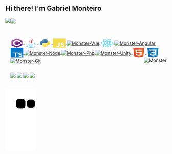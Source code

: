 ## Hi there! I'm Gabriel Monteiro 
 <div>
  <a href="https://github.com/gabrieldmonteiro">
  <img height="180em" align="left" src="https://github-readme-stats.vercel.app/api?username=gabrieldmonteiro&show_icons=true&theme=midnight-purple&include_all_commits=true&count_private=true"/>
  <img align="center" height="180em" src="https://github-readme-stats.vercel.app/api/top-langs/?username=gabrieldmonteiro&layout=compact&langs_count=7&theme=midnight-purple"/> 
</div>

  ##

<div style="display: inline_block"><br>
  <img align="center" alt="Monster-Csharp" height="30" width="40" src="https://raw.githubusercontent.com/devicons/devicon/master/icons/csharp/csharp-original.svg"/>
  <img align="center" alt="Monster-Java" height="30" width="40" src="https://raw.githubusercontent.com/devicons/devicon/master/icons/java/java-original.svg"/>
  <img align="center" alt="Monster-Python" height="30" width="40" src="https://raw.githubusercontent.com/devicons/devicon/master/icons/python/python-original.svg"/>
  <img align="center" alt="Monster-Js" height="30" width="40" src="https://raw.githubusercontent.com/devicons/devicon/master/icons/javascript/javascript-plain.svg"/>
  <img align="center" alt="Monster-Vue" height="30" width="40" src="https://cdn.jsdelivr.net/gh/devicons/devicon/icons/vuejs/vuejs-original.svg" />  
  <img align="center" alt="Monster-React" height="30" width="40" src="https://raw.githubusercontent.com/devicons/devicon/master/icons/react/react-original.svg"/>
  <img align="center" alt="Monster-Angular" height="30" width="40" src="https://cdn.jsdelivr.net/gh/devicons/devicon/icons/angularjs/angularjs-plain.svg" />
  <img align="center" alt="Monster-Ts" height="30" width="40" src="https://raw.githubusercontent.com/devicons/devicon/master/icons/typescript/typescript-plain.svg"/>
  <img align="center" alt="Monster-Node" height="30" width="40"src="https://cdn.jsdelivr.net/gh/devicons/devicon/icons/nodejs/nodejs-original.svg"/>
  <img align="center" alt="Monster-Php" height="30" width="40"src="https://cdn.jsdelivr.net/gh/devicons/devicon/icons/php/php-plain.svg" />
  <img align="center" alt="Monster-Unity" height="30" width="40"src="https://cdn.jsdelivr.net/gh/devicons/devicon/icons/unity/unity-original.svg" />
  <img align="center" alt="Monster-HTML" height="30" width="40" src="https://raw.githubusercontent.com/devicons/devicon/master/icons/html5/html5-original.svg"/>
  <img align="center" alt="Monster-CSS" height="30" width="40" src="https://raw.githubusercontent.com/devicons/devicon/master/icons/css3/css3-original.svg"/>
  <img align="center" alt="Monster-Git" height="30" width="40"src="https://cdn.jsdelivr.net/gh/devicons/devicon/icons/git/git-original.svg" />
  <img align="right" alt="Monster" height="170" src="https://cdn.discordapp.com/attachments/776594455816830976/889976959600300032/9c32a776c6c60491e33afd431dc520aa.png.png">
</div>     
 
  ##  
 
<div>   
  <a href="https://instagram.com/_gmont" target="_blank"><img src="https://img.shields.io/badge/-Instagram-%23E4405F?style=for-the-badge&logo=instagram&logoColor=white" target="_blank"></a>
 	<a href="https://www.twitch.tv/gmonster_" target="_blank"><img src="https://img.shields.io/badge/Twitch-9146FF?style=for-the-badge&logo=twitch&logoColor=white" target="_blank"></a> 
  <a href = "mailto:gabrieldmonteiro@live.com"><img src="https://img.shields.io/badge/-Gmail-%23333?style=for-the-badge&logo=gmail&logoColor=white" target="_blank"></a>
  <a href="https://www.linkedin.com/in/gabrieldmonteiro" target="_blank"><img src="https://img.shields.io/badge/-LinkedIn-%230077B5?style=for-the-badge&logo=linkedin&logoColor=white" target="_blank"></a> 
 </div>
  
 ##
 

 ![Snake animation](https://github.com/gabrieldmonteiro/gabrieldmonteiro/blob/output/github-contribution-grid-snake.svg)

 
